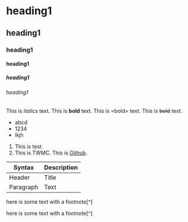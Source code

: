 # heading1
## heading1
### heading1
#### heading1
##### heading1
###### heading1
This is *italics* text.
This is **bold** text.
This is =bold= text.
This is ~~bold~~ text.
- abcd
- 1234
- lkjh
1. This is test.
2. This is TWMC.
This is [Github](https://www.markdownguide.org/cheat-sheet/).

| Syntax | Description |
| ----------- | ----------- |
| Header | Title |
| Paragraph | Text |

here is some text with a footnote[^]

here is some text with a footnote[^]

